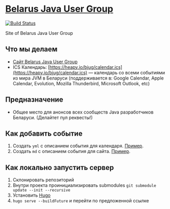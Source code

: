 # [Belarus Java User Group](https://heapy.io/bjug)

[![Build Status](https://travis-ci.org/Heapy/bjug.by.svg?branch=master)](https://travis-ci.org/Heapy/bjug.by)

Site of Belarus Java User Group

## Что мы делаем

* [Сайт Belarus Java User Group](https://heapy.io/bjug)
* ICS Календарь: [https://heapy.io/bjug/calendar.ics](https://heapy.io/bjug/calendar.ics) — календарь со всеми событиями из мира JVM в Беларуси (поддерживается в: Google Calendar, Apple Calendar, Evolution, Mozilla Thunderbird, Microsoft Outlook, etc)

## Предназначение

* Общее место для анонсов всех сообществ Java разработчиков Беларуси. (Делайтет пул реквесты!)

## Как добавить событие

1. Создать `yml` с описанием события для календаря. [Пример](https://github.com/Heapy/bjug.by/blob/master/events/bkug6.yml).
1. Создать `md` с описанием события для сайта. [Пример](https://github.com/Heapy/bjug.by/blob/master/content/blog/java-professionals-by-17.md).

## Как локально запустить сервер

1. Склонировать репозиторий
2. Внутри проекта проинициализировать submodules `git submodule update --init --recursive`
3. Установить [Hugo](https://gohugo.io/)
4. `hugo serve --buildFuture` и перейти по предложенной ссылке
